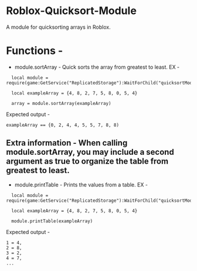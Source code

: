 # Roblox-Quicksort-Module

A module for quicksorting arrays in Roblox.


# Functions - 
  * module.sortArray - Quick sorts the array from greatest to least. EX -
  ```
    local module = require(game:GetService("ReplicatedStorage"):WaitForChild("quicksortModule"))
    
    local exampleArray = {4, 8, 2, 7, 5, 8, 0, 5, 4}
    
    array = module.sortArray(exampleArray)
  ```
  
  Expected output -
  
  ```
  exampleArray == {0, 2, 4, 4, 5, 5, 7, 8, 8)
  ```
  
  Extra information - When calling module.sortArray, you may include a second argument as true to organize the table from greatest to least.
  --------
  
  * module.printTable - Prints the values from a table. EX - 
  ```
    local module = require(game:GetService("ReplicatedStorage"):WaitForChild("quicksortModule"))
    
    local exampleArray = {4, 8, 2, 7, 5, 8, 0, 5, 4}
    
    module.printTable(exampleArray)
  ```
  
  Expected output - 
  
  ```
  1 = 4,
  2 = 8,
  3 = 2,
  4 = 7,
  ...
  ```
